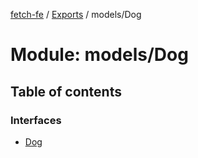 [fetch-fe](../README.md) / [Exports](../modules.md) / models/Dog

# Module: models/Dog

## Table of contents

### Interfaces

- [Dog](../interfaces/models_Dog.Dog.md)
